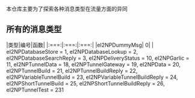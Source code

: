 本仓库主要为了探索各种消息类型在流量方面的异同

## 所有的消息类型
|类型|编号|函数|
|:===:|:===:|:===:|
|eI2NPDummyMsg| 0| |
eI2NPDatabaseStore = 1,
eI2NPDatabaseLookup = 2,
eI2NPDatabaseSearchReply = 3,
eI2NPDeliveryStatus = 10,
eI2NPGarlic = 11,
eI2NPTunnelData = 18,
eI2NPTunnelGateway = 19,
eI2NPData = 20,
eI2NPTunnelBuild = 21,
eI2NPTunnelBuildReply = 22,
eI2NPVariableTunnelBuild = 23,
eI2NPVariableTunnelBuildReply = 24,
eI2NPShortTunnelBuild = 25,
eI2NPShortTunnelBuildReply = 26,
eI2NPTunnelTest = 231